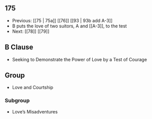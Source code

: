 ## 175
- Previous: [[75 | 75a]] [[76]] [[93 | 93b add A-3]] 
- B puts the love of two suitors, A and [[A-3]], to the test
- Next: [[78]] [[79]] 

## B Clause
- Seeking to Demonstrate the Power of Love by a Test of Courage

## Group
- Love and Courtship

### Subgroup
- Love’s Misadventures

